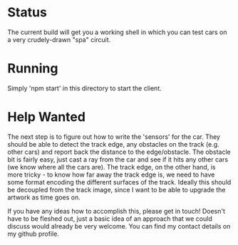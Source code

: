# Status

The current build will get you a working shell in which you can test cars on a very crudely-drawn "spa" circuit.

# Running

Simply 'npm start' in this directory to start the client.

# Help Wanted

The next step is to figure out how to write the 'sensors' for the car.  They should be able to detect
the track edge, any obstacles on the track (e.g. other cars) and report back the distance to the edge/obstacle.
The obstacle bit is fairly easy, just cast a ray from the car and see if it hits any other cars (we know where
all the cars are).  The track edge, on the other hand, is more tricky - to know how far away the track edge
is, we need to have some format encoding the different surfaces of the track.  Ideally this should be
decoupled from the track image, since I want to be able to upgrade the artwork as time goes on.

If you have any ideas how to accomplish this, please get in touch!  Doesn't have to be fleshed out, just a basic
idea of an approach that we could discuss would already be very welcome.  You can find my contact details on my
github profile.
